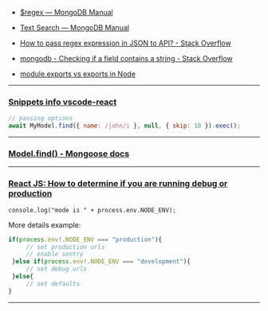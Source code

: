 - [$regex — MongoDB Manual](https://www.mongodb.com/docs/manual/reference/operator/query/regex/)

- [Text Search — MongoDB Manual](https://www.mongodb.com/docs/v3.2/text-search/)

- [How to pass regex expression in JSON to API? - Stack Overflow](https://stackoverflow.com/questions/56471002/how-to-pass-regex-expression-in-json-to-api)

- [mongodb - Checking if a field contains a string - Stack Overflow](https://stackoverflow.com/questions/10610131/checking-if-a-field-contains-a-string)

- [module.exports vs exports in Node](https://www.freecodecamp.org/news/module-exports-how-to-export-in-node-js-and-javascript/)

---

### [Snippets info vscode-react](https://github.com/ults-io/vscode-react-javascript-snippets/blob/HEAD/docs/Snippets.md)

```js
// passing options
await MyModel.find({ name: /john/i }, null, { skip: 10 }).exec();
```

---

### [Model.find() - Mongoose docs](https://mongoosejs.com/docs/api.html#model_Model-find)

---

### [React JS: How to determine if you are running debug or production](https://stackoverflow.com/questions/68892061/react-js-how-to-determine-if-you-are-running-debug-or-production)

`console.log("mode is " + process.env.NODE_ENV);`

More details example:

```javascript
if(process.env!.NODE_ENV === "production"){
     // set production urls
     // enable sentry
 }else if(process.env!.NODE_ENV === "development"){
     // set debug urls
 }else{
     // set defaults
}
```

---
